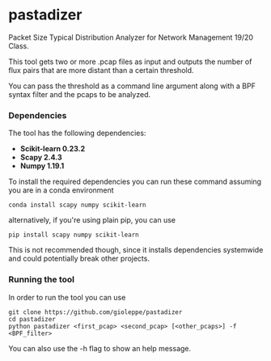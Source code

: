 # pastadizer
Packet Size Typical Distribution Analyzer for Network Management 19/20 Class.

This tool gets two or more .pcap files as input 
and outputs the number of flux pairs that are more distant than a certain
threshold.

You can pass the threshold as a command line argument
 along with a BPF syntax filter and the pcaps to be analyzed.

### Dependencies
The tool has the following dependencies:
- **Scikit-learn 0.23.2**
- **Scapy 2.4.3** 
- **Numpy 1.19.1**

To install the required dependencies you 
can run these command assuming you are in a 
conda environment

`conda install scapy numpy scikit-learn`

alternatively, if you're using plain pip, you can use

`pip install scapy numpy scikit-learn`

This is not recommended though, since it
 installs dependencies systemwide and could potentially break other projects.
 
 ### Running the tool
 
 In order to run the tool you can use 
 
~~~
git clone https://github.com/gioleppe/pastadizer
cd pastadizer
python pastadizer <first_pcap> <second_pcap> [<other_pcaps>] -f <BPF_filter>
~~~

You can also use the -h flag to show an help message.